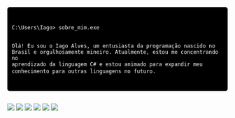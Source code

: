
<div style="background-color: black; color: white; padding: 10px; border-radius: 5px; font-family: monospace;">
  <pre>
  <code>
C:\Users\Iago> sobre_mim.exe

Olá! Eu sou o Iago Alves, um entusiasta da programação nascido no Brasil e orgulhosamente mineiro.
Atualmente, estou me concentrando no aprendizado da linguagem C# e estou animado para expandir meu conhecimento para outras linguagens no futuro.
  </code>
  </pre>
</div>
 
##
 
<div> 
  
  <a href="https://instagram.com/i4g0_alv3s" target="_blank"><img src="https://img.shields.io/badge/-Instagram-%23E4405F?style=for-the-badge&logo=instagram&logoColor=white" target="_blank"></a>
  <a href="https://discord.gg/R4H9HCT7g" target="_blank"><img src="https://img.shields.io/badge/Discord-7289DA?style=for-the-badge&logo=discord&logoColor=white" target="_blank"></a> 
  <a href = "mailto:iagoalvesmartins@outlook.com"><img src="https://img.shields.io/badge/Microsoft_Outlook-0078D4?style=for-the-badge&logo=microsoft-outlook&logoColor=white"></a>
  <img src="https://img.shields.io/badge/Visual_Studio-5C2D91?style=for-the-badge&logo=visual%20studio&logoColor=white"></a>
  <img src="https://img.shields.io/badge/Visual_Studio_Code-0078D4?style=for-the-badge&logo=visual%20studio%20code&logoColor=white"></a>
  <img src="https://img.shields.io/badge/C%23-239120?style=for-the-badge&logo=c-sharp&logoColor=white"></a>
</div>
